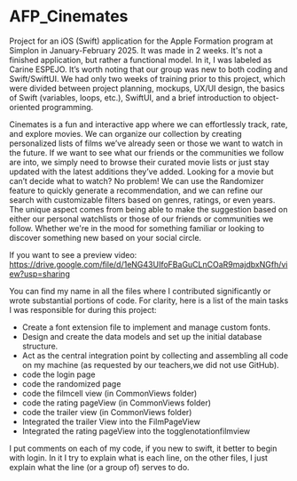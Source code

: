 # AFP_Cinemates
Project for an iOS (Swift) application for the Apple Formation program at Simplon in January-February 2025. It was made in 2 weeks. It's not a finished application, but rather a functional model. In it, I was labeled as Carine ESPEJO. It’s worth noting that our group was new to both coding and Swift/SwiftUI. We had only two weeks of training prior to this project, which were divided between project planning, mockups, UX/UI design, the basics of Swift (variables, loops, etc.), SwiftUI, and a brief introduction to object-oriented programming.

Cinemates is a fun and interactive app where we can effortlessly track, rate, and explore movies. We can organize our collection by creating personalized lists of films we’ve already seen or those we want to watch in the future. If we want to see what our friends or the communities we follow are into, we simply need to browse their curated movie lists or just stay updated with the latest additions they’ve added.
Looking for a movie but can’t decide what to watch? No problem! We can use the Randomizer feature to quickly generate a recommendation, and we can refine our search with customizable filters based on genres, ratings, or even years. The unique aspect comes from being able to make the suggestion based on either our personal watchlists or those of our friends or communities we follow. Whether we're in the mood for something familiar or looking to discover something new based on your social circle.

If you want to see a preview video: https://drive.google.com/file/d/1eNG43UIfoFBaGuCLnCOaR9majdbxNGfh/view?usp=sharing

You can find my name in all the files where I contributed significantly or wrote substantial portions of code. For clarity, here is a list of the main tasks I was responsible for during this project:
  - Create a font extension file to implement and manage custom fonts.
 - Design and create the data models and set up the initial database structure.
 - Act as the central integration point by collecting and assembling all code on my machine
   (as requested by our teachers,we did not use GitHub).
- code the login page
- code the randomized page
- code the filmcell view (in CommonViews folder)
- code the rating pageView (in CommonViews folder)
- code the trailer view (in CommonViews folder)
- Integrated the trailer View into the FilmPageView
- Integrated the rating pageView into the togglenotationfilmview 

I put comments on each of my code, if you new to swift, it better to begin with login. In it I try to explain what is each line, on the other files, I just explain what the line (or a group of) serves to do.
